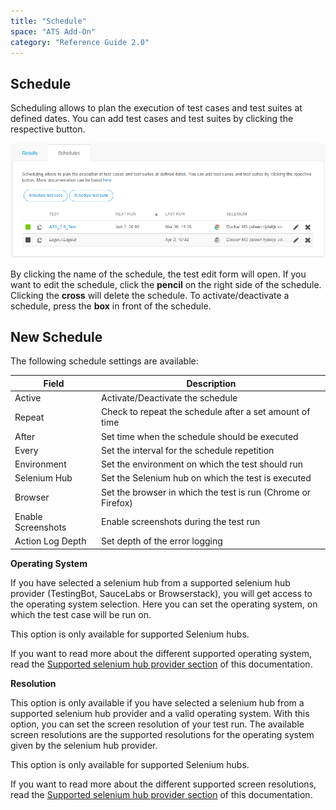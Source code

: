 ```yaml
---
title: "Schedule"
space: "ATS Add-On"
category: "Reference Guide 2.0"
---
```


## Schedule

Scheduling allows to plan the execution of test cases and test suites at defined dates. You can add test cases and test suites by clicking the respective button.

![Scheduler page](attachments/schedule/test-runs-schedules.png)

By clicking the name of the schedule, the test edit form will open. If you want to edit the schedule, click the **pencil** on the right side of the schedule. Clicking the **cross** will delete the schedule.  To activate/deactivate a schedule, press the **box** in front of the schedule.

## New Schedule

The following schedule settings are available:

| Field              | Description                              |
| ------------------ | ---------------------------------------- |
| Active             | Activate/Deactivate the schedule         |
| Repeat             | Check to repeat the schedule after a set amount of time |
| After              | Set time when the schedule should be executed |
| Every              | Set the interval for the schedule repetition |
| Environment         | Set the environment on which the test should run |
| Selenium Hub       | Set the Selenium hub on which the test is executed |
| Browser            | Set the browser in which the test is run (Chrome or Firefox) |
| Enable Screenshots | Enable screenshots during the test run   |
| Action Log Depth   | Set depth of the error logging           |

**Operating System**

If you have selected a selenium hub from a supported selenium hub provider (TestingBot, SauceLabs or Browserstack), you will get access to the operating system selection. Here you can set the operating system, on which the test case will be run on.

<div class="alert alert-info">

This option is only available for supported Selenium hubs.

</div>

If you want to read more about the different supported operating system, read the [Supported selenium hub provider section](supported-selenium-hub-provider) of this documentation.

**Resolution**

This option is only available if you have selected a selenium hub from a supported selenium hub provider and a valid operating system. With this option, you can set the screen resolution of your test run. The available screen resolutions are the supported resolutions for the operating system given by the selenium hub provider.

<div class="alert alert-info">

This option is only available for supported Selenium hubs.

</div>

If you want to read more about the different supported screen resolutions, read the [Supported selenium hub provider section](supported-selenium-hub-provider) of this documentation.